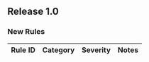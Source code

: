 ## Release 1.0

### New Rules

 Rule ID | Category | Severity | Notes 
---------|----------|----------|-------
